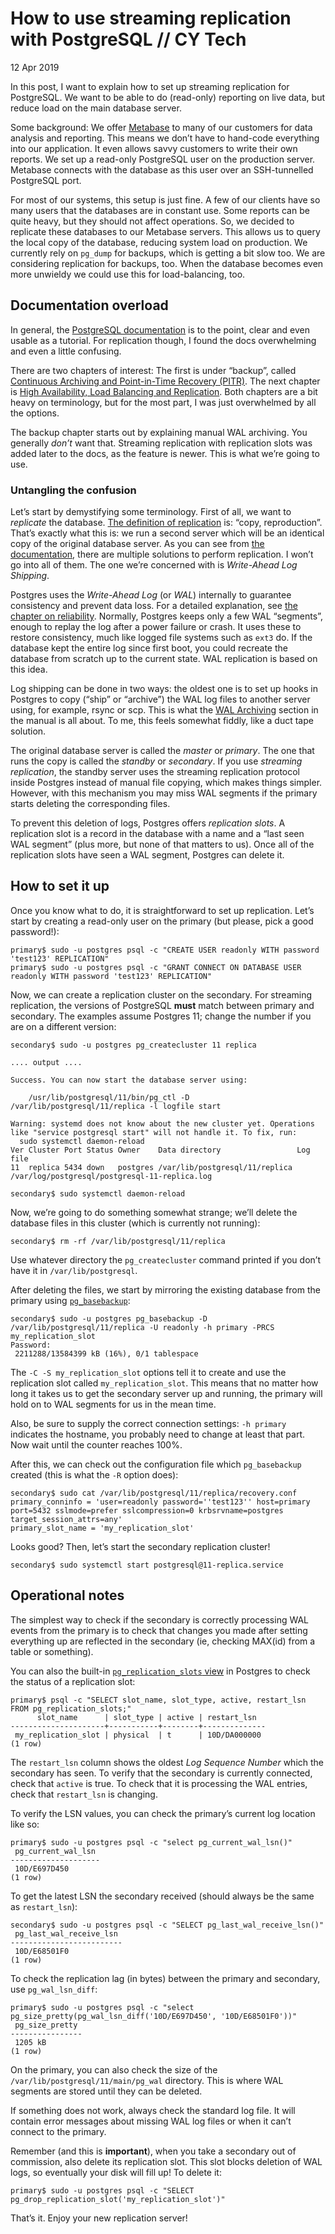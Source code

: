 # How to use streaming replication with PostgreSQL // CY Tech
12 Apr 2019

In this post, I want to explain how to set up streaming replication for PostgreSQL. We want to be able to do (read-only) reporting on live data, but reduce load on the main database server.

Some background: We offer [Metabase](https://www.metabase.com/) to many of our customers for data analysis and reporting. This means we don’t have to hand-code everything into our application. It even allows savvy customers to write their own reports. We set up a read-only PostgreSQL user on the production server. Metabase connects with the database as this user over an SSH-tunnelled PostgreSQL port.

For most of our systems, this setup is just fine. A few of our clients have so many users that the databases are in constant use. Some reports can be quite heavy, but they should not affect operations. So, we decided to replicate these databases to our Metabase servers. This allows us to query the local copy of the database, reducing system load on production. We currently rely on `pg_dump` for backups, which is getting a bit slow too. We are considering replication for backups, too. When the database becomes even more unwieldy we could use this for load-balancing, too.

Documentation overload
----------------------

In general, the [PostgreSQL documentation](https://www.postgresql.org/docs/current/) is to the point, clear and even usable as a tutorial. For replication though, I found the docs overwhelming and even a little confusing.

There are two chapters of interest: The first is under “backup”, called [Continuous Archiving and Point-in-Time Recovery (PITR)](https://www.postgresql.org/docs/11/continuous-archiving.html). The next chapter is [High Availability, Load Balancing and Replication](https://www.postgresql.org/docs/11/high-availability.html). Both chapters are a bit heavy on terminology, but for the most part, I was just overwhelmed by all the options.

The backup chapter starts out by explaining manual WAL archiving. You generally _don’t_ want that. Streaming replication with replication slots was added later to the docs, as the feature is newer. This is what we’re going to use.

### Untangling the confusion

Let’s start by demystifying some terminology. First of all, we want to _replicate_ the database. [The definition of replication](https://www.merriam-webster.com/dictionary/replication) is: “copy, reproduction”. That’s exactly what this is: we run a second server which will be an identical copy of the original database server. As you can see from [the documentation](https://www.postgresql.org/docs/11/different-replication-solutions.html), there are multiple solutions to perform replication. I won’t go into all of them. The one we’re concerned with is _Write-Ahead Log Shipping_.

Postgres uses the _Write-Ahead Log_ (or _WAL_) internally to guarantee consistency and prevent data loss. For a detailed explanation, see [the chapter on reliability](https://www.postgresql.org/docs/11/wal.html). Normally, Postgres keeps only a few WAL “segments”, enough to replay the log after a power failure or crash. It uses these to restore consistency, much like logged file systems such as `ext3` do. If the database kept the entire log since first boot, you could recreate the database from scratch up to the current state. WAL replication is based on this idea.

Log shipping can be done in two ways: the oldest one is to set up hooks in Postgres to copy (“ship” or “archive”) the WAL log files to another server using, for example, rsync or scp. This is what the [WAL Archiving](https://www.postgresql.org/docs/11/continuous-archiving.html#BACKUP-ARCHIVING-WAL) section in the manual is all about. To me, this feels somewhat fiddly, like a duct tape solution.

The original database server is called the _master_ or _primary_. The one that runs the copy is called the _standby_ or _secondary_. If you use _streaming replication_, the standby server uses the streaming replication protocol inside Postgres instead of manual file copying, which makes things simpler. However, with this mechanism you may miss WAL segments if the primary starts deleting the corresponding files.

To prevent this deletion of logs, Postgres offers _replication slots_. A replication slot is a record in the database with a name and a “last seen WAL segment” (plus more, but none of that matters to us). Once all of the replication slots have seen a WAL segment, Postgres can delete it.

How to set it up
----------------

Once you know what to do, it is straightforward to set up replication. Let’s start by creating a read-only user on the primary (but please, pick a good password!):

```null
primary$ sudo -u postgres psql -c "CREATE USER readonly WITH password 'test123' REPLICATION"
primary$ sudo -u postgres psql -c "GRANT CONNECT ON DATABASE USER readonly WITH password 'test123' REPLICATION"
```

Now, we can create a replication cluster on the secondary. For streaming replication, the versions of PostgreSQL **must** match between primary and secondary. The examples assume Postgres 11; change the number if you are on a different version:

```null
secondary$ sudo -u postgres pg_createcluster 11 replica

.... output ....

Success. You can now start the database server using:

    /usr/lib/postgresql/11/bin/pg_ctl -D /var/lib/postgresql/11/replica -l logfile start

Warning: systemd does not know about the new cluster yet. Operations like "service postgresql start" will not handle it. To fix, run:
  sudo systemctl daemon-reload
Ver Cluster Port Status Owner    Data directory                 Log file
11  replica 5434 down   postgres /var/lib/postgresql/11/replica /var/log/postgresql/postgresql-11-replica.log

secondary$ sudo systemctl daemon-reload
```

Now, we’re going to do something somewhat strange; we’ll delete the database files in this cluster (which is currently not running):

```null
secondary$ rm -rf /var/lib/postgresql/11/replica
```

Use whatever directory the `pg_createcluster` command printed if you don’t have it in `/var/lib/postgresql`.

After deleting the files, we start by mirroring the existing database from the primary using [`pg_basebackup`](https://www.postgresql.org/docs/11/app-pgbasebackup.html):

```null
secondary$ sudo -u postgres pg_basebackup -D /var/lib/postgresql/11/replica -U readonly -h primary -PRCS my_replication_slot
Password: 
 2211288/13584399 kB (16%), 0/1 tablespace
```

The `-C -S my_replication_slot` options tell it to create and use the replication slot called `my_replication_slot`. This means that no matter how long it takes us to get the secondary server up and running, the primary will hold on to WAL segments for us in the mean time.

Also, be sure to supply the correct connection settings: `-h primary` indicates the hostname, you probably need to change at least that part. Now wait until the counter reaches 100%.

After this, we can check out the configuration file which `pg_basebackup` created (this is what the `-R` option does):

```null
secondary$ sudo cat /var/lib/postgresql/11/replica/recovery.conf
primary_conninfo = 'user=readonly password=''test123'' host=primary port=5432 sslmode=prefer sslcompression=0 krbsrvname=postgres target_session_attrs=any'
primary_slot_name = 'my_replication_slot'
```

Looks good? Then, let’s start the secondary replication cluster!

```null
secondary$ sudo systemctl start postgresql@11-replica.service
```

Operational notes
-----------------

The simplest way to check if the secondary is correctly processing WAL events from the primary is to check that changes you made after setting everything up are reflected in the secondary (ie, checking MAX(id) from a table or something).

You can also the built-in [`pg_replication_slots` view](https://www.postgresql.org/docs/current/view-pg-replication-slots.html) in Postgres to check the status of a replication slot:

```null
primary$ psql -c "SELECT slot_name, slot_type, active, restart_lsn FROM pg_replication_slots;"
      slot_name      | slot_type | active | restart_lsn
---------------------+-----------+--------+--------------
 my_replication_slot | physical  | t      | 10D/DA000000
(1 row)
```

The `restart_lsn` column shows the oldest _Log Sequence Number_ which the secondary has seen. To verify that the secondary is currently connected, check that `active` is true. To check that it is processing the WAL entries, check that `restart_lsn` is changing.

To verify the LSN values, you can check the primary’s current log location like so:

```null
primary$ sudo -u postgres psql -c "select pg_current_wal_lsn()"
 pg_current_wal_lsn 
--------------------
 10D/E697D450
(1 row)
```

To get the latest LSN the secondary received (should always be the same as `restart_lsn`):

```null
secondary$ sudo -u postgres psql -c "SELECT pg_last_wal_receive_lsn()"
 pg_last_wal_receive_lsn 
-------------------------
 10D/E68501F0
(1 row)
```

To check the replication lag (in bytes) between the primary and secondary, use `pg_wal_lsn_diff`:

```null
primary$ sudo -u postgres psql -c "select pg_size_pretty(pg_wal_lsn_diff('10D/E697D450', '10D/E68501F0'))"
 pg_size_pretty 
----------------
 1205 kB
(1 row)
```

On the primary, you can also check the size of the `/var/lib/postgresql/11/main/pg_wal` directory. This is where WAL segments are stored until they can be deleted.

If something does not work, always check the standard log file. It will contain error messages about missing WAL log files or when it can’t connect to the primary.

Remember (and this is **important**), when you take a secondary out of commission, also delete its replication slot. This slot blocks deletion of WAL logs, so eventually your disk will fill up! To delete it:

```null
primary$ sudo -u postgres psql -c "SELECT pg_drop_replication_slot('my_replication_slot')"
```

That’s it. Enjoy your new replication server!